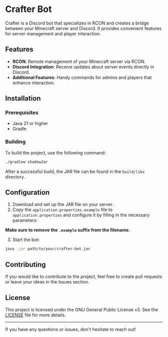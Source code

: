 # Crafter Bot

Crafter is a Discord bot that specializes in RCON and creates a bridge between your Minecraft server and Discord. It provides convenient features for server management and player interaction.

## Features

- **RCON**: Remote management of your Minecraft server via RCON.
- **Discord Integration**: Receive updates about server events directly in Discord.
- **Additional Features**: Handy commands for admins and players that enhance interaction.

## Installation

### Prerequisites

- Java 21 or higher
- Gradle

### Building

To build the project, use the following command:

```bash
./gradlew shadowJar
```

After a successful build, the JAR file can be found in the `build/libs` directory.

## Configuration

1. Download and set up the JAR file on your server.
2. Copy the `application.properties.example` file to `application.properties` and configure it by filling in the necessary parameters:

**Make sure to remove the `.example` suffix from the filename.**

3. Start the bot:

```bash
java -jar path/to/your/crafter-bot.jar
```

## Contributing

If you would like to contribute to the project, feel free to create pull requests or leave your ideas in the Issues section.

## License

This project is licensed under the GNU General Public License v3. See the [LICENSE](LICENSE) file for more details.

---

If you have any questions or issues, don't hesitate to reach out!
